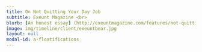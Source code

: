 ```yaml
---
title: On Not Quitting Your Day Job
subtitle: Exeunt Magazine <br>
blurb: [An honest essay] (http://exeuntmagazine.com/features/not-quitting-day-job/) {:target="_blank"} examining the benefits and challenges of sustaining a creative career and a day job.
image: img/timeline/client/exeuntbear.jpg
layout: null
modal-id: a-floatifications
---
```

